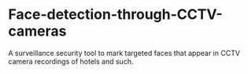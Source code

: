 # Face-detection-through-CCTV-cameras
A surveillance security tool to mark targeted faces that appear in CCTV camera recordings of hotels and such.

